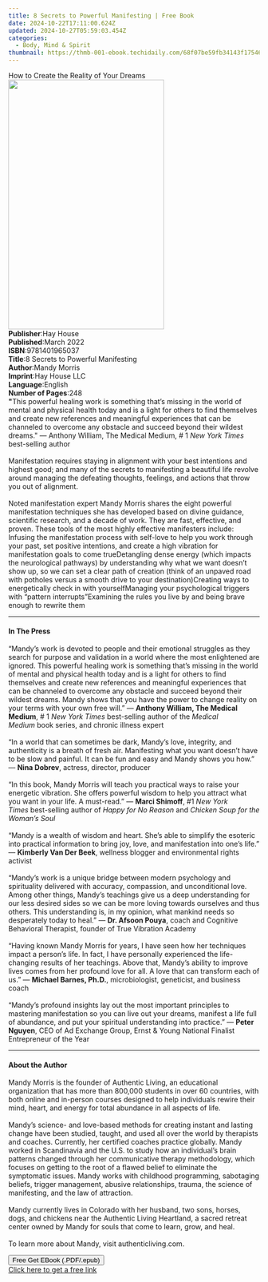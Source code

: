 ```yaml
---
title: 8 Secrets to Powerful Manifesting | Free Book
date: 2024-10-22T17:11:00.624Z
updated: 2024-10-27T05:59:03.454Z
categories:
  - Body, Mind & Spirit
thumbnail: https://thmb-001-ebook.techidaily.com/68f07be59fb34143f17546fae0ef989c135900bab4f961423d5eeb4715f9fb8b.jpg
---
```

<main id="book-container">
  <div class="flex flex-col">
    <div class="book-brief flex-1 py-6 px-4 sm:p-6 md:py-10 md:px-8">
      <!-- brief-->
      <div class="book-brief-main">
        How to Create the Reality of Your Dreams
      </div>
    </div>
    <div
      class="book-meta-info flex-1 grid gap-4 col-start-1 col-end-3 row-start-1 sm:mb-6 sm:grid-cols-4 lg:gap-6 lg:col-start-2 lg:row-end-6 lg:row-span-6 lg:mb-0"
    >
      <div
        class="book-meta-info-left place-content-center mt-4 p-4 text-sm leading-6 col-start-2 col-span-2 dark:text-slate-400"
      >
        <img
          class="w-full h-500 object-cover rounded-lg sm:h-255 sm:col-span-2 lg:col-span-full"
          src="https://img-001-ebook.techidaily.com/12349204693a0ffc7a60d6cd02652b41b64c923ebc6923722f41a365f94b5cfc.jpg"
          alt=""
          width="312"
          height="500"
        />
      </div>
      <div
        class="book-meta-info-right mt-2 col-start-1 row-start-2 col-span-3 self-center"
      >
        <!-- meta data  -->
        <div class="flex flex-col px-4 md:px-8">
          <div class="flex-1">
            <strong>Publisher</strong>:<span class="px-2">Hay House</span>
          </div>
          <div class="flex-1">
            <strong>Published</strong>:<span class="px-2">March 2022</span>
          </div>
          <div class="flex-1">
            <strong>ISBN</strong>:<span class="px-2">9781401965037</span>
          </div>
          <div class="flex-1">
            <strong>Title</strong>:<span class="px-2"
              >8 Secrets to Powerful Manifesting</span
            >
          </div>
          <div class="flex-1">
            <strong>Author</strong>:<span class="px-2">Mandy Morris</span>
          </div>
          <div class="flex-1">
            <strong>Imprint</strong>:<span class="px-2">Hay House LLC</span>
          </div>
          <div class="flex-1">
            <strong>Language</strong>:<span class="px-2">English</span>
          </div>
          <div class="flex-1">
            <strong>Number of Pages</strong>:<span class="px-2">248</span>
          </div>
        </div>
      </div>
    </div>
    <div class="book-description flex-1 py-6 px-4 sm:p-6 md:py-10 md:px-8">
      <div class="book-description-main">
        <div accordion-content="" id="description">
          <b>"</b>This powerful healing work is something that’s missing in the
          world of mental and physical health today and is a light for others to
          find themselves and create new references and meaningful experiences
          that can be channeled to overcome any obstacle and succeed beyond
          their wildest dreams." — Anthony William, The Medical Medium, # 1
          <i>New York Times</i> best-selling author<br /><br />Manifestation
          requires staying in alignment with your best intentions and highest
          good; and many of the secrets to manifesting a beautiful life revolve
          around managing the defeating thoughts, feelings, and actions that
          throw you out of alignment.<br /><br />Noted manifestation expert
          Mandy Morris shares the eight powerful manifestation techniques she
          has developed based on divine guidance, scientific research, and a
          decade of work. They are fast, effective, and proven. These tools of
          the most highly effective manifesters include:<br />
          Infusing the manifestation process with self-love to help you work
          through your past, set positive intentions, and create a high
          vibration for manifestation goals to come trueDetangling dense energy
          (which impacts the neurological pathways) by understanding why what we
          want doesn’t show up, so we can set a clear path of creation (think of
          an unpaved road with potholes versus a smooth drive to your
          destination)Creating ways to energetically check in with
          yourselfManaging your psychological triggers with “pattern
          interrupts”Examining the rules you live by and being brave enough to
          rewrite them
        </div>
        <div class="accordion-fader"></div>
      </div>
    </div>
    <div class="book-excerpts flex-1 py-6 px-4 sm:p-6 md:py-10 md:px-8">
      <!-- excerpts-->
      <div class="book-excerpts-main">
        <hr />
        <h4 class="placeholder placeholder-heading">
          <span>In The Press</span>
        </h4>
        <p>
          “Mandy’s work is devoted to people and their emotional struggles as
          they search for purpose and validation in a world where the most
          enlightened are ignored. This powerful healing work is something
          that’s missing in the world of mental and physical health today and is
          a light for others to find themselves and create new references and
          meaningful experiences that can be channeled to overcome any obstacle
          and succeed beyond their wildest dreams. Mandy shows that you have the
          power to change reality on your terms with your own free will.”
          —&nbsp;<b>Anthony William, The Medical Medium</b>, # 1&nbsp;<i
            >New York Times</i
          >&nbsp;best-selling author of the&nbsp;<i>Medical Medium</i>&nbsp;book
          series, and chronic illness expert<br /><br />“In a world that can
          sometimes be dark, Mandy’s love, integrity, and authenticity is a
          breath of fresh air. Manifesting what you want doesn’t have to be slow
          and painful. It can be fun and easy and Mandy shows you how.”
          —&nbsp;<b>Nina Dobrev</b>, actress, director, producer<br /><br />“In
          this book, Mandy Morris will teach you practical ways to raise your
          energetic vibration. She offers powerful wisdom to help you attract
          what you want in your life. A must-read.” —&nbsp;<b>Marci Shimoff</b>,
          #1&nbsp;<i>New York Times</i>&nbsp;best-selling author of&nbsp;<i
            >Happy for No Reason</i
          >&nbsp;and&nbsp;<i>Chicken Soup for the Woman’s Soul<br /><br /></i
          >“Mandy is a wealth of wisdom and heart. She’s able to simplify the
          esoteric into practical information to bring joy, love, and
          manifestation into one’s life.” —&nbsp;<b>Kimberly Van Der Beek</b>,
          wellness blogger and environmental rights activist<br /><br />“Mandy’s
          work is a unique bridge between modern psychology and spirituality
          delivered with accuracy, compassion, and unconditional love. Among
          other things, Mandy’s teachings give us a deep understanding for our
          less desired sides so we can be more loving towards ourselves and thus
          others. This understanding is, in my opinion, what mankind needs so
          desperately today to heal.” —&nbsp;<b>Dr. Afsoon Pouya</b>, coach and
          Cognitive Behavioral Therapist, founder of True Vibration Academy<br /><br />“Having
          known Mandy Morris for years, I have seen how her techniques impact a
          person’s life. In fact, I have personally experienced the
          life-changing results of her teachings. Above that, Mandy’s ability to
          improve lives comes from her profound love for all. A love that can
          transform each of us.” —&nbsp;<b>Michael Barnes, Ph.D.</b>,
          microbiologist, geneticist, and business coach<br /><br />“Mandy’s
          profound insights lay out the most important principles to mastering
          manifestation so you can live out your dreams, manifest a life full of
          abundance, and put your spiritual understanding into practice.”
          —&nbsp;<b>Peter Nguyen</b>, CEO of Ad Exchange Group, Ernst &amp;
          Young National Finalist Entrepreneur of the Year
        </p>
      </div>
    </div>
    <div class="book-about-author flex-1 py-6 px-4 sm:p-6 md:py-10 md:px-8">
      <!-- about author-->
      <div class="book-main-author-main">
        <hr />
        <h4 class="placeholder placeholder-heading">
          <span>About the Author</span>
        </h4>
        <p>
          Mandy Morris is the founder of Authentic Living, an educational
          organization that has more than 800,000 students in over 60 countries,
          with both online and in-person courses designed to help individuals
          rewire their mind, heart, and energy for total abundance in all
          aspects of life.<br /><br />Mandy’s science- and love-based methods
          for creating instant and lasting change have been studied, taught, and
          used all over the world by therapists and coaches. Currently, her
          certified coaches practice globally. Mandy worked in Scandinavia and
          the U.S. to study how an individual’s brain patterns changed through
          her communicative therapy methodology, which focuses on getting to the
          root of a flawed belief to eliminate the symptomatic issues. Mandy
          works with childhood programming, sabotaging beliefs, trigger
          management, abusive relationships, trauma, the science of manifesting,
          and the law of attraction.<br /><br />Mandy currently lives in
          Colorado with her husband, two sons, horses, dogs, and chickens near
          the Authentic Living Heartland, a sacred retreat center owned by Mandy
          for souls that come to learn, grow, and heal.<br /><br />To learn more
          about Mandy, visit authenticliving.com.
        </p>
      </div>
    </div>
    <div class="book-free-get flex-1 py-6 px-4 sm:p-6 md:py-10 md:px-8">
      <button
        id="btn-free-get"
        class="bg-blue-500 hover:bg-blue-700 text-white font-bold py-2 px-4 rounded"
      >
        Free Get EBook (.PDF/.epub)
      </button>
      <div id="countdown-display" class="px-2 text-lg mt-2"></div>
      <a
        id="free-link"
        class="hidden bg-blue-500 hover:bg-blue-700 text-white font-bold py-2 px-4 rounded"
        href="https://www.ebooks.com/en-us/book/210332510/8-secrets-to-powerful-manifesting/mandy-morris/"
        target="_blank"
        >Click here to get a free link</a
      >
    </div>
    <script>
      let countdownTime = 0;
      let countdownInterval = null;
      document
        .getElementById('btn-free-get')
        .addEventListener('click', startCountdown);
      function startCountdown() {
        countdownTime = new Date().getTime() + 60000 * 3;
        countdownInterval = setInterval(updateCountdown, 1000);
        document.getElementById('btn-free-get').disabled = true;
        document
          .getElementById('btn-free-get')
          .classList.add('bg-gray-500', 'cursor-not-allowed');
      }
      function updateCountdown() {
        let currentTime = new Date().getTime();
        let timeLeft = countdownTime - currentTime;
        let secondsLeft = Math.floor(timeLeft / 1000);
        document.getElementById('countdown-display').innerHTML =
          `Remaining time: ${secondsLeft} seconds.`;
        if (secondsLeft <= 0) {
          clearInterval(countdownInterval);
          document.getElementById('btn-free-get').classList.add('hidden');
          document.getElementById('free-link').classList.remove('hidden');
          document.getElementById('countdown-display').innerHTML = '';
        }
      }
    </script>
  </div>
</main>

<ins class="adsbygoogle"
      style="display:block"
      data-ad-client="ca-pub-7571918770474297"
      data-ad-slot="8358498916"
      data-ad-format="auto"
      data-full-width-responsive="true"></ins>
    